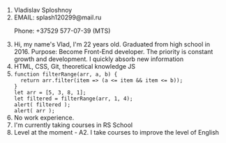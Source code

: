 <ol>
<li>Vladislav Sploshnoy</li>
  

<li>EMAIL: splash120299@mail.ru 
  
  Phone: +37529 577-07-39 (MTS)</li>
  
  
<li>Hi, my name's Vlad, I'm 22 years old. Graduated from high school in 2016. Purpose: Become Front-End developer. The priority is constant growth and development. I quickly absorb new information</li>
  
  
<li>HTML, CSS, Git, theoretical knowledge JS</li>
  
  
<li><code>function filterRange(arr, a, b) {
  return arr.filter(item => (a <= item && item <= b));
}
let arr = [5, 3, 8, 1];
let filtered = filterRange(arr, 1, 4);
alert( filtered );
alert( arr );</code></li>
  
  
<li>No work experience.</li>
  

<li>I'm currently taking courses in RS School</li>
  
  
<li>Level at the moment - A2. I take courses to improve the level of English</li>
</ol>
